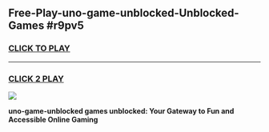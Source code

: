 
## Free-Play-uno-game-unblocked-Unblocked-Games #r9pv5
<h3>
<a href="https://news.freeplayer.one?title=uno-game-unblocked&ref=8M">CLICK TO PLAY</a></h3>
<hr>

<h3>
<a href="https://news.freeplayer.one?title=uno-game-unblocked&ref=8M">CLICK 2 PLAY</a>
  
</h3>

<a href="https://news.freeplayer.one?title=uno-game-unblocked&ref=8M"><img src="https://clearcache.store/games.png"></a>


**uno-game-unblocked games unblocked: Your Gateway to Fun and Accessible Online Gaming**
